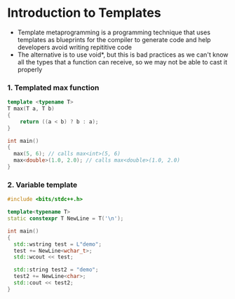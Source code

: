 # Introduction to Templates
- Template metaprogramming is a programming technique that uses templates as blueprints for the compiler to generate code and help developers avoid writing repititive code
- The alternative is to use void*, but this is bad practices as we can't know all the types that a function can receive, so we may not be able to cast it properly
### 1. Templated max function
```cpp
template <typename T>
T max(T a, T b)
{
    return ((a < b) ? b : a);
}

int main()
{
  max(5, 6); // calls max<int>(5, 6)
  max<double>(1.0, 2.0); // calls max<double>(1.0, 2.0)
}
```
### 2. Variable template
```cpp
#include <bits/stdc++.h>

template<typename T>
static constexpr T NewLine = T('\n');

int main()
{
  std::wstring test = L"demo";
  test += NewLine<wchar_t>;
  std::wcout << test;

  std::string test2 = "demo";
  test2 += NewLine<char>;
  std::cout << test2;
}
```
